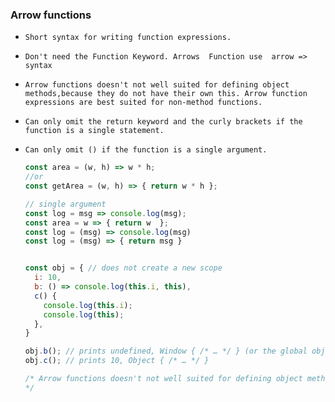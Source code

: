   ### Arrow functions

- `Short syntax for writing function expressions.`

- `Don't need the Function Keyword. Arrows  Function use  arrow => syntax`

- `Arrow functions doesn't not well suited for defining object methods,because they do not have their own this. Arrow function expressions are best suited for non-method functions.`

- `Can only omit the return keyword and the curly brackets if the function is a single statement.`

- `Can only omit () if the function is a single argument.`

  ```js
  const area = (w, h) => w * h;
  //or 
  const getArea = (w, h) => { return w * h }; 
  
  // single argument
  const log = msg => console.log(msg);
  const area = w => { return w  }; 
  const log = (msg) => console.log(msg)
  const log = (msg) => { return msg }
  
  
  const obj = { // does not create a new scope
    i: 10,
    b: () => console.log(this.i, this),
    c() {
      console.log(this.i);
      console.log(this);
    },
  }
  
  obj.b(); // prints undefined, Window { /* … */ } (or the global object)
  obj.c(); // prints 10, Object { /* … */ }
  
  /* Arrow functions doesn't not well suited for defining object methods,because they do not have their own this.
  */
  ```

